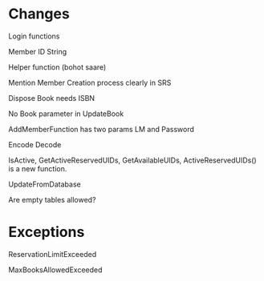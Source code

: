 # Changes

Login functions

Member ID String

Helper function (bohot saare)

Mention Member Creation process clearly in SRS

Dispose Book needs ISBN

No Book parameter in UpdateBook

AddMemberFunction has two params LM and Password

Encode Decode

IsActive, GetActiveReservedUIDs, GetAvailableUIDs, ActiveReservedUIDs() is a new function.

UpdateFromDatabase

Are empty tables allowed?

# Exceptions

ReservationLimitExceeded

MaxBooksAllowedExceeded